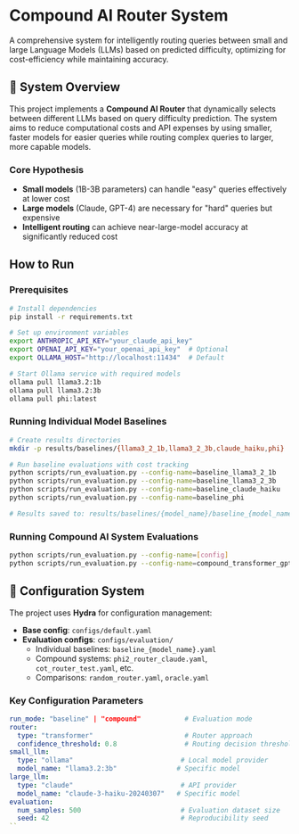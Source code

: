 # Compound AI Router System

A comprehensive system for intelligently routing queries between small and large Language Models (LLMs) based on predicted difficulty, optimizing for cost-efficiency while maintaining accuracy.

## 🎯 System Overview

This project implements a **Compound AI Router** that dynamically selects between different LLMs based on query difficulty prediction. The system aims to reduce computational costs and API expenses by using smaller, faster models for easier queries while routing complex queries to larger, more capable models.

### Core Hypothesis
- **Small models** (1B-3B parameters) can handle "easy" queries effectively at lower cost
- **Large models** (Claude, GPT-4) are necessary for "hard" queries but expensive
- **Intelligent routing** can achieve near-large-model accuracy at significantly reduced cost
  
## How to Run

### Prerequisites
```bash
# Install dependencies
pip install -r requirements.txt

# Set up environment variables
export ANTHROPIC_API_KEY="your_claude_api_key"
export OPENAI_API_KEY="your_openai_api_key"  # Optional
export OLLAMA_HOST="http://localhost:11434"  # Default

# Start Ollama service with required models
ollama pull llama3.2:1b
ollama pull llama3.2:3b
ollama pull phi:latest
```

### Running Individual Model Baselines

```bash
# Create results directories
mkdir -p results/baselines/{llama3_2_1b,llama3_2_3b,claude_haiku,phi}

# Run baseline evaluations with cost tracking
python scripts/run_evaluation.py --config-name=baseline_llama3_2_1b
python scripts/run_evaluation.py --config-name=baseline_llama3_2_3b
python scripts/run_evaluation.py --config-name=baseline_claude_haiku
python scripts/run_evaluation.py --config-name=baseline_phi

# Results saved to: results/baselines/{model_name}/baseline_{model_name}_results_full.json
```

### Running Compound AI System Evaluations

```bash
python scripts/run_evaluation.py --config-name=[config]
python scripts/run_evaluation.py --config-name=compound_transformer_gpt_gwen
```

## 🔧 Configuration System

The project uses **Hydra** for configuration management:

- **Base config**: `configs/default.yaml`
- **Evaluation configs**: `configs/evaluation/`
  - Individual baselines: `baseline_{model_name}.yaml`
  - Compound systems: `phi2_router_claude.yaml`, `cot_router_test.yaml`, etc.
  - Comparisons: `random_router.yaml`, `oracle.yaml`

### Key Configuration Parameters
```yaml
run_mode: "baseline" | "compound"           # Evaluation mode
router:
  type: "transformer"                       # Router approach
  confidence_threshold: 0.8                 # Routing decision threshold
small_llm:
  type: "ollama"                           # Local model provider
  model_name: "llama3.2:3b"               # Specific model
large_llm:
  type: "claude"                           # API provider
  model_name: "claude-3-haiku-20240307"   # Specific model
evaluation:
  num_samples: 500                         # Evaluation dataset size
  seed: 42                                 # Reproducibility seed
``
